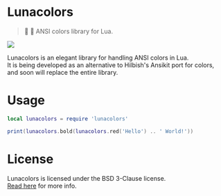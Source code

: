 # Lunacolors
> 💫 🎨 ANSI colors library for Lua. 

<img src="https://modeus.is-inside.me/TAkcuEjm.png"><br>

Lunacolors is an elegant library for handling ANSI colors in Lua.  
It is being developed as an alternative to Hilbish's Ansikit port for colors,
and soon will replace the entire library.

# Usage
```lua
local lunacolors = require 'lunacolors'

print(lunacolors.bold(lunacolors.red('Hello') .. ' World!'))
```

# License
Lunacolors is licensed under the BSD 3-Clause license.  
[Read here](LICENSE) for more info.
